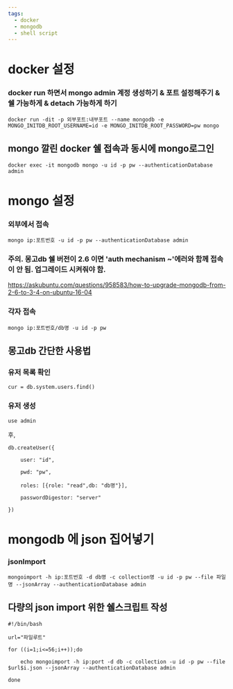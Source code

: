 ```yaml
---
tags:
  - docker
  - mongodb
  - shell script
---
```






# docker 설정

### docker run 하면서 mongo admin 계정 생성하기 & 포트 설정해주기 & 쉘 가능하게 & detach 가능하게 하기

`docker run -dit -p 외부포트:내부포트 --name mongodb -e MONGO_INITDB_ROOT_USERNAME=id -e MONGO_INITDB_ROOT_PASSWORD=pw mongo`

## mongo 깔린 docker 쉘 접속과 동시에 mongo로그인

`docker exec -it mongodb mongo -u id -p pw --authenticationDatabase admin`



# mongo 설정

### 외부에서 접속

`mongo ip:포트번호 -u id -p pw --authenticationDatabase admin`



### 주의. 몽고db 쉘 버전이 2.6 이면 'auth mechanism ~'에러와 함께 접속이 안 됨. 업그레이드 시켜줘야 함.

https://askubuntu.com/questions/958583/how-to-upgrade-mongodb-from-2-6-to-3-4-on-ubuntu-16-04



### 각자 접속

`mongo ip:포트번호/db명 -u id -p pw`



## 몽고db 간단한 사용법

### 유저 목록 확인

`cur = db.system.users.find()`

### 유저 생성

`use admin`

후,

```
db.createUser({

	user: "id",

	pwd: "pw",

	roles: [{role: "read",db: "db명"}],

	passwordDigestor: "server"

})
```







# mongodb 에 json 집어넣기

### jsonImport

`mongoimport -h ip:포트번호 -d db명 -c collection명 -u id -p pw --file 파일명 --jsonArray --authenticationDatabase admin`



## 다량의 json import 위한 쉘스크립트 작성

```
#!/bin/bash

url="파일루트"

for ((i=1;i<=56;i++));do

    echo mongoimport -h ip:port -d db -c collection -u id -p pw --file $url$i.json --jsonArray --authenticationDatabase admin

done

```







